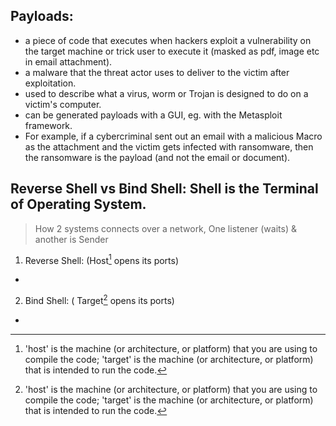 ## Payloads:
- a piece of code that executes when hackers exploit a vulnerability on the target machine or trick user to execute it (masked as pdf, image etc in email attachment).
- a malware that the threat actor uses to deliver to the victim after exploitation.
- used to describe what a virus, worm or Trojan is designed to do on a victim's computer.
- can be generated payloads with a GUI, eg. with the Metasploit framework.
- For example, if a cybercriminal sent out an email with a malicious Macro as the attachment and the victim gets infected with ransomware, then the ransomware is the payload (and not the email or document).

## Reverse Shell vs Bind Shell: Shell is the Terminal of Operating System.
> How 2 systems connects over a network, One listener (waits) & another is Sender

1. Reverse Shell: (Host[^1] opens its ports)
- 

2. Bind Shell: ( Target[^1] opens its ports)
- 




















[^1]: 'host' is the machine (or architecture, or platform) that you are using to compile the code; 'target' is the machine (or architecture, or platform) that is intended to run the code.
